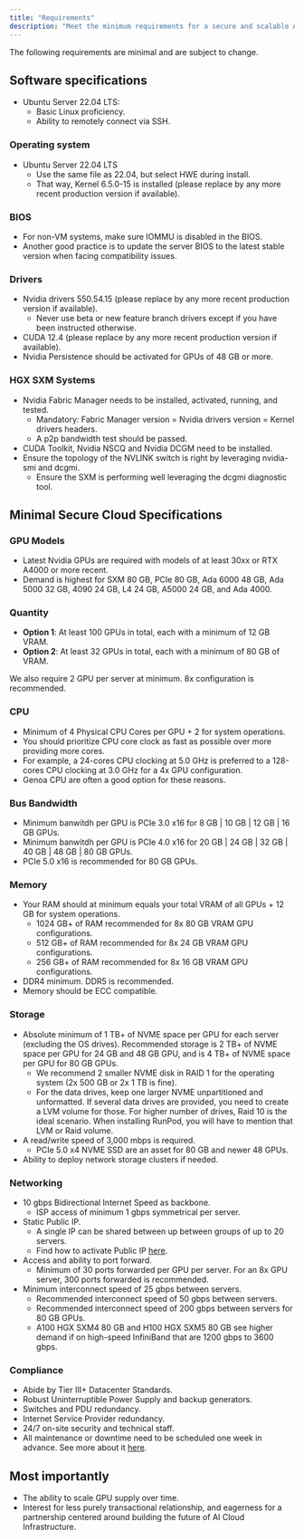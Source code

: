 ```yaml
---
title: "Requirements"
description: "Meet the minimum requirements for a secure and scalable AI cloud infrastructure: Ubuntu Server 22.04 LTS, remote SSH access, Nvidia drivers, CUDA Toolkit, and more."
---
```


The following requirements are minimal and are subject to change.

## Software specifications

- Ubuntu Server 22.04 LTS:
  - Basic Linux proficiency.
  - Ability to remotely connect via SSH.

### Operating system

- Ubuntu Server 22.04 LTS
  - Use the same file as 22.04, but select HWE during install.
  - That way, Kernel 6.5.0-15 is installed (please replace by any more recent production version if available).

### BIOS

- For non-VM systems, make sure IOMMU is disabled in the BIOS.
- Another good practice is to update the server BIOS to the latest stable version when facing compatibility issues.

### Drivers

- Nvidia drivers 550.54.15 (please replace by any more recent production version if available).
  - Never use beta or new feature branch drivers except if you have been instructed otherwise.
- CUDA 12.4 (please replace by any more recent production version if available).
- Nvidia Persistence should be activated for GPUs of 48 GB or more.

### HGX SXM Systems

- Nvidia Fabric Manager needs to be installed, activated, running, and tested.
  - Mandatory: Fabric Manager version = Nvidia drivers version = Kernel drivers headers.
  - A p2p bandwidth test should be passed.
- CUDA Toolkit, Nvidia NSCQ and Nvidia DCGM need to be installed.
- Ensure the topology of the NVLINK switch is right by leveraging nvidia-smi and dcgmi.
  - Ensure the SXM is performing well leveraging the dcgmi diagnostic tool.

## Minimal Secure Cloud Specifications

### GPU Models

- Latest Nvidia GPUs are required with models of at least 30xx or RTX A4000 or more recent.
- Demand is highest for SXM 80 GB, PCIe 80 GB, Ada 6000 48 GB, Ada 5000 32 GB, 4090 24 GB, L4 24 GB, A5000 24 GB, and Ada 4000.

### Quantity

- **Option 1**: At least 100 GPUs in total, each with a minimum of 12 GB VRAM.
- **Option 2**: At least 32 GPUs in total, each with a minimum of 80 GB of VRAM.

We also require 2 GPU per server at minimum.
8x configuration is recommended.

### CPU

- Minimum of 4 Physical CPU Cores per GPU + 2 for system operations.
- You should prioritize CPU core clock as fast as possible over more providing more cores.
- For example, a 24-cores CPU clocking at 5.0 GHz is preferred to a 128-cores CPU clocking at 3.0 GHz for a 4x GPU configuration.
- Genoa CPU are often a good option for these reasons.

### Bus Bandwidth

- Minimum banwitdh per GPU is PCIe 3.0 x16 for 8 GB | 10 GB | 12 GB | 16 GB GPUs.
- Minimum banwitdh per GPU is PCIe 4.0 x16 for 20 GB | 24 GB | 32 GB | 40 GB | 48 GB | 80 GB GPUs.
- PCIe 5.0 x16 is recommended for 80 GB GPUs.

### Memory

- Your RAM should at minimum equals your total VRAM of all GPUs + 12 GB for system operations.
  - 1024 GB+ of RAM recommended for 8x 80 GB VRAM GPU configurations.
  - 512 GB+ of RAM recommended for 8x 24 GB VRAM GPU configurations.
  - 256 GB+ of RAM recommended for 8x 16 GB VRAM GPU configurations.
- DDR4 minimum. DDR5 is recommended.
- Memory should be ECC compatible.

### Storage

- Absolute minimum of 1 TB+ of NVME space per GPU for each server (excluding the OS drives). Recommended storage is 2 TB+ of NVME space per GPU for 24 GB and 48 GB GPU, and is 4 TB+ of NVME space per GPU for 80 GB GPUs.
  - We recommend 2 smaller NVME disk in RAID 1 for the operating system (2x 500 GB or 2x 1 TB is fine).
  - For the data drives, keep one larger NVME unpartitioned and unformatted.
    If several data drives are provided, you need to create a LVM volume for those.
    For higher number of drives, Raid 10 is the ideal scenario.
    When installing RunPod, you will have to mention that LVM or Raid volume.
- A read/write speed of 3,000 mbps is required.
  - PCIe 5.0 x4 NVME SSD are an asset for 80 GB and newer 48 GPUs.
- Ability to deploy network storage clusters if needed.

### Networking

- 10 gbps Bidirectional Internet Speed as backbone.
  - ISP access of minimum 1 gbps symmetrical per server.
- Static Public IP.
  - A single IP can be shared between up between groups of up to 20 servers.
  - Find how to activate Public IP [here](https://www.runpod.io/console/host/docs/config-options).
- Access and ability to port forward.
  - Minimum of 30 ports forwarded per GPU per server. For an 8x GPU server, 300 ports forwarded is recommended.
- Minimum interconnect speed of 25 gbps between servers.
  - Recommended interconnect speed of 50 gbps between servers.
  - Recommended interconnect speed of 200 gbps between servers for 80 GB GPUs.
  - A100 HGX SXM4 80 GB and H100 HGX SXM5 80 GB see higher demand if on high-speed InfiniBand that are 1200 gbps to 3600 gbps.

### Compliance

- Abide by Tier III+ Datacenter Standards.
- Robust Uninterruptible Power Supply and backup generators.
- Switches and PDU redundancy.
- Internet Service Provider redundancy.
- 24/7 on-site security and technical staff.
- All maintenance or downtime need to be scheduled one week in advance. See more about it [here](https://docs.runpod.io/hosting/maintenance-and-reliability).

## Most importantly

- The ability to scale GPU supply over time.
- Interest for less purely transactional relationship, and eagerness for a partnership centered around building the future of AI Cloud Infrastructure.
